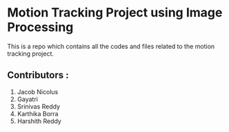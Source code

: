 # Motion Tracking Project using Image Processing
This is a repo which contains all the codes and files related to the motion tracking project.

## Contributors :

1. Jacob Nicolus
2. Gayatri
3. Srinivas Reddy
4. Karthika Borra
5. Harshith Reddy